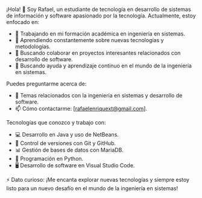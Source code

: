 ¡Hola! 👋 Soy Rafael, un estudiante de tecnología en desarrollo de sistemas de información y software  apasionado por la tecnología. Actualmente, estoy enfocado en:

- 🔭 Trabajando en mi formación académica en ingeniería en sistemas.
- 🌱 Aprendiendo constantemente sobre nuevas tecnologías y metodologías.
- 👯 Buscando colaborar en proyectos interesantes relacionados con desarrollo de software.
- 🤔 Buscando ayuda y aprendizaje continuo en el mundo de la ingeniería en sistemas.

Puedes preguntarme acerca de:

- 💬 Temas relacionados con la ingeniería en sistemas y desarrollo de software.
- 📫 Cómo contactarme: [rafaelenriquext@gmail.com].


Tecnologías que conozco y trabajo con:

- 💻 Desarrollo en Java y uso de NetBeans.
- 🧠 Control de versiones con Git y GitHub.
- 📊 Gestión de bases de datos con MariaDB.
- 🐍 Programación en Python.
- 🖥️ Desarrollo de software en Visual Studio Code.

⚡ Dato curioso: ¡Me encanta explorar nuevas tecnologías y siempre estoy listo para un nuevo desafío en el mundo de la ingeniería en sistemas!
